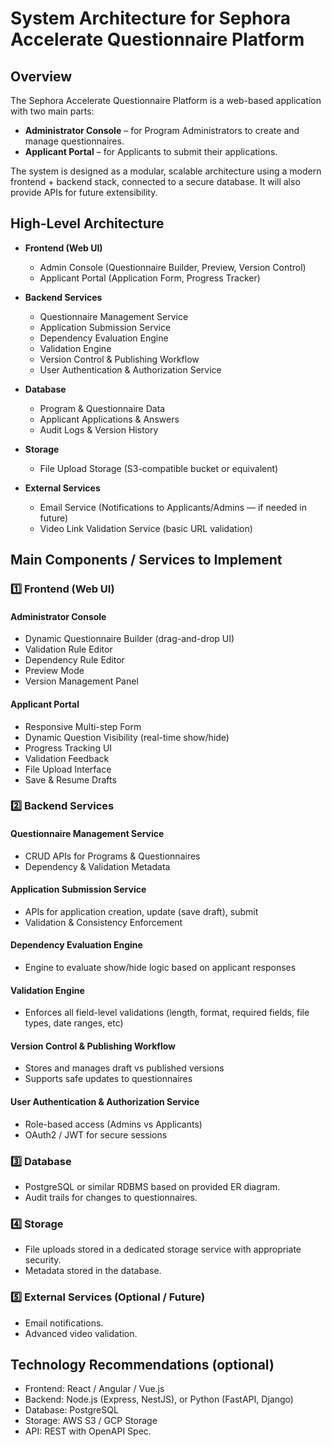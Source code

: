 # System Architecture for Sephora Accelerate Questionnaire Platform

## Overview

The Sephora Accelerate Questionnaire Platform is a web-based application with two main parts:

- **Administrator Console** – for Program Administrators to create and manage questionnaires.
- **Applicant Portal** – for Applicants to submit their applications.

The system is designed as a modular, scalable architecture using a modern frontend + backend stack, connected to a secure database. It will also provide APIs for future extensibility.

## High-Level Architecture

- **Frontend (Web UI)**
  - Admin Console (Questionnaire Builder, Preview, Version Control)
  - Applicant Portal (Application Form, Progress Tracker)

- **Backend Services**
  - Questionnaire Management Service
  - Application Submission Service
  - Dependency Evaluation Engine
  - Validation Engine
  - Version Control & Publishing Workflow
  - User Authentication & Authorization Service

- **Database**
  - Program & Questionnaire Data
  - Applicant Applications & Answers
  - Audit Logs & Version History

- **Storage**
  - File Upload Storage (S3-compatible bucket or equivalent)

- **External Services**
  - Email Service (Notifications to Applicants/Admins — if needed in future)
  - Video Link Validation Service (basic URL validation)

## Main Components / Services to Implement

### 1️⃣ Frontend (Web UI)

#### Administrator Console
- Dynamic Questionnaire Builder (drag-and-drop UI)
- Validation Rule Editor
- Dependency Rule Editor
- Preview Mode
- Version Management Panel

#### Applicant Portal
- Responsive Multi-step Form
- Dynamic Question Visibility (real-time show/hide)
- Progress Tracking UI
- Validation Feedback
- File Upload Interface
- Save & Resume Drafts

### 2️⃣ Backend Services

#### Questionnaire Management Service
- CRUD APIs for Programs & Questionnaires
- Dependency & Validation Metadata

#### Application Submission Service
- APIs for application creation, update (save draft), submit
- Validation & Consistency Enforcement

#### Dependency Evaluation Engine
- Engine to evaluate show/hide logic based on applicant responses

#### Validation Engine
- Enforces all field-level validations (length, format, required fields, file types, date ranges, etc)

#### Version Control & Publishing Workflow
- Stores and manages draft vs published versions
- Supports safe updates to questionnaires

#### User Authentication & Authorization Service
- Role-based access (Admins vs Applicants)
- OAuth2 / JWT for secure sessions

### 3️⃣ Database
- PostgreSQL or similar RDBMS based on provided ER diagram.
- Audit trails for changes to questionnaires.

### 4️⃣ Storage
- File uploads stored in a dedicated storage service with appropriate security.
- Metadata stored in the database.

### 5️⃣ External Services (Optional / Future)
- Email notifications.
- Advanced video validation.

## Technology Recommendations (optional)
- Frontend: React / Angular / Vue.js
- Backend: Node.js (Express, NestJS), or Python (FastAPI, Django)
- Database: PostgreSQL
- Storage: AWS S3 / GCP Storage
- API: REST with OpenAPI Spec.
